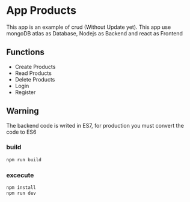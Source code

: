 # App Products
<p>
This app is an example of crud (Without Update yet).
This app use mongoDB atlas as Database, Nodejs as Backend and react as Frontend
</p>

## Functions

<ul>
<li>Create Products</li>
<li>Read Products</li>
<li>Delete Products</li>
<li>Login</li>
<li>Register</li>
</ul>

## Warning

The backend code is writed in ES7, for production you must convert the code to ES6

### build
```sh
npm run build
```

### excecute
```sh
npm install
npm run dev
```